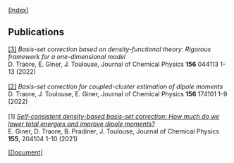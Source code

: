 [(Index)](https://dtraore97.github.io/)

## Publications
[[3]](https://doi.org/10.1063/5.0076128) *Basis-set correction based on density-functional theory: Rigorous framework for a one-dimensional model*
\
D. Traore, E. Giner, J. Toulouse, Journal of Chemical Physics **156** 044113 1-13 (2022)
\
\
[[2]](https://doi.org/10.1063/5.0087794) *Basis-set correction for coupled-cluster estimation of dipole moments*
\
D. Traore, J. Toulouse, E. Giner, Journal of Chemical Physics **156** 174101 1-9 (2022)
\
\
[1] [*Self-consistent density-based basis-set correction: How much do we lower total energies and improve dipole moments?*](https://dtraore97.github.io/GinTraPraTou-JCP-21.pdf)
\
E. Giner, D. Traore, B. Pradiner, J. Toulouse, Journal of Chemical Physics **155**, 204104 1-10 (2021)

[[Document]](https://dtraore97.github.io/HelKloKocNog-jcp-97.pdf)
